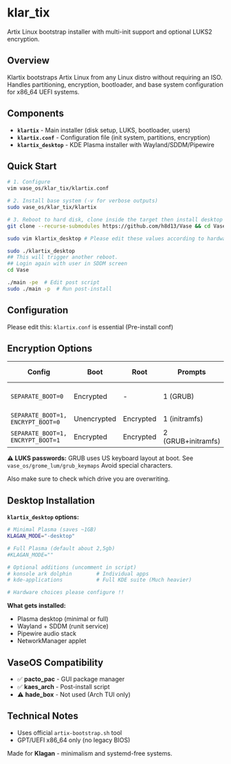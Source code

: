 # klar_tix

Artix Linux bootstrap installer with multi-init support and optional LUKS2 encryption.

## Overview

Klartix bootstraps Artix Linux from any Linux distro without requiring an ISO. 
Handles partitioning, encryption, bootloader, and base system configuration for x86_64 UEFI systems.

## Components

- **`klartix`** - Main installer (disk setup, LUKS, bootloader, users)
- **`klartix.conf`** - Configuration file (init system, partitions, encryption)
- **`klartix_desktop`** - KDE Plasma installer with Wayland/SDDM/Pipewire

## Quick Start

```bash
# 1. Configure
vim vase_os/klar_tix/klartix.conf

# 2. Install base system (-v for verbose outputs)
sudo vase_os/klar_tix/klartix

# 3. Reboot to hard disk, clone inside the target then install desktop
git clone --recurse-submodules https://github.com/h8d13/Vase && cd Vase/vase_os/klar_tix

sudo vim klartix_desktop # Please edit these values according to hardware.

sudo ./klartix_desktop
## This will trigger another reboot.
## Login again with user in SDDM screen
cd Vase

./main -pe  # Edit post script
sudo ./main -p  # Run post-install
```

## Configuration

Please edit this: `klartix.conf` is essential (Pre-install conf)

## Encryption Options

| Config | Boot | Root | Prompts | Use Case |
|--------|------|------|---------|----------|
| `SEPARATE_BOOT=0` | Encrypted | - | 1 (GRUB) | Simple, single prompt |
| `SEPARATE_BOOT=1, ENCRYPT_BOOT=0` | Unencrypted | Encrypted | 1 (initramfs) | Fast boot |
| `SEPARATE_BOOT=1, ENCRYPT_BOOT=1` | Encrypted | Encrypted | 2 (GRUB+initramfs) | Maximum security |

**⚠️ LUKS passwords:** GRUB uses US keyboard layout at boot. See `vase_os/grome_lum/grub_keymaps` Avoid special characters.

Also make sure to check which drive you are overwriting.

## Desktop Installation

**`klartix_desktop` options:**

```bash
# Minimal Plasma (saves ~1GB)
KLAGAN_MODE="-desktop"

# Full Plasma (default about 2,5gb)
#KLAGAN_MODE=""

# Optional additions (uncomment in script)
# konsole ark dolphin        # Individual apps
# kde-applications           # Full KDE suite (Much heavier)

# Hardware choices please configure !! 
```

**What gets installed:**
- Plasma desktop (minimal or full)
- Wayland + SDDM (runit service)
- Pipewire audio stack
- NetworkManager applet

## VaseOS Compatibility

- ✅ **pacto_pac** - GUI package manager 
- ✅ **kaes_arch** - Post-install script
- ⚠️ **hade_box** - Not used (Arch TUI only)

## Technical Notes

- Uses official `artix-bootstrap.sh` tool
- GPT/UEFI x86_64 only (no legacy BIOS)

Made for **Klagan** - minimalism and systemd-free systems.
